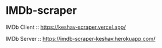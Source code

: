# IMDb-scraper

IMDb Client :: https://keshav-scraper.vercel.app/

IMDb Server :: https://imdb-scraper-keshav.herokuapp.com/
